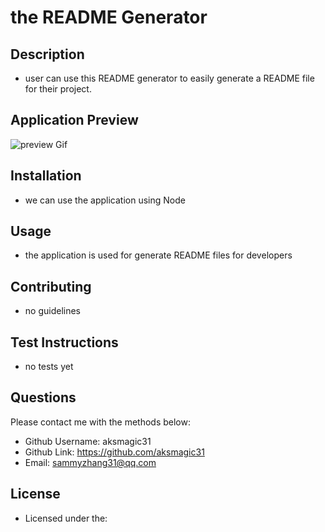 # the README Generator

## Description
- user can use this README generator to easily generate a README file for their project.

## Application Preview
<p align="left">
<img alt="preview Gif" src="not yet">
</p>

## Installation
- we can use the application using Node

## Usage
- the application is used for generate README files for developers

## Contributing
- no guidelines

## Test Instructions
- no tests yet

## Questions
Please contact me with the methods below:
- Github Username: aksmagic31
- Github Link: https://github.com/aksmagic31 
- Email: sammyzhang31@qq.com
## License
- Licensed under the:  

